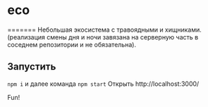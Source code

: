 # eco
=======
Небольшая экосистема с травоядными и хищниками. (реализация смены дня и ночи завязана на серверную часть в соседнем репозитории и не обязательна).

Запустить
-------

`npm i` и далее команда 
`npm start`
Открыть http://localhost:3000/

Fun!